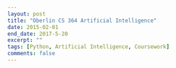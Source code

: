 ```yaml
---
layout: post
title: "Oberlin CS 364 Artificial Intelligence"
date: 2015-02-01
end_date: 2017-5-20
excerpt: ""
tags: [Python, Artificial Intelligence, Coursework]
comments: false
---
```

